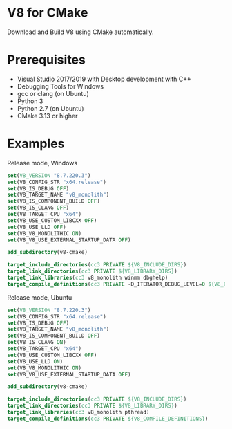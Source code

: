 # V8 for CMake

Download and Build V8 using CMake automatically.

# Prerequisites

* Visual Studio 2017/2019 with Desktop development with C++
* Debugging Tools for Windows
* gcc or clang (on Ubuntu)
* Python 3
* Python 2.7 (on Ubuntu)
* CMake 3.13 or higher

# Examples

Release mode, Windows

```cmake
set(V8_VERSION "8.7.220.3")
set(V8_CONFIG_STR "x64.release")
set(V8_IS_DEBUG OFF)
set(V8_TARGET_NAME "v8_monolith")
set(V8_IS_COMPONENT_BUILD OFF)
set(V8_IS_CLANG OFF)
set(V8_TARGET_CPU "x64")
set(V8_USE_CUSTOM_LIBCXX OFF)
set(V8_USE_LLD OFF)
set(V8_V8_MONOLITHIC ON)
set(V8_V8_USE_EXTERNAL_STARTUP_DATA OFF)

add_subdirectory(v8-cmake)

target_include_directories(cc3 PRIVATE ${V8_INCLUDE_DIRS})
target_link_directories(cc3 PRIVATE ${V8_LIBRARY_DIRS})
target_link_libraries(cc3 v8_monolith winmm dbghelp)
target_compile_definitions(cc3 PRIVATE -D_ITERATOR_DEBUG_LEVEL=0 ${V8_COMPILE_DEFINITIONS})
```

Release mode, Ubuntu

```cmake
set(V8_VERSION "8.7.220.3")
set(V8_CONFIG_STR "x64.release")
set(V8_IS_DEBUG OFF)
set(V8_TARGET_NAME "v8_monolith")
set(V8_IS_COMPONENT_BUILD OFF)
set(V8_IS_CLANG ON)
set(V8_TARGET_CPU "x64")
set(V8_USE_CUSTOM_LIBCXX OFF)
set(V8_USE_LLD ON)
set(V8_V8_MONOLITHIC ON)
set(V8_V8_USE_EXTERNAL_STARTUP_DATA OFF)

add_subdirectory(v8-cmake)

target_include_directories(cc3 PRIVATE ${V8_INCLUDE_DIRS})
target_link_directories(cc3 PRIVATE ${V8_LIBRARY_DIRS})
target_link_libraries(cc3 v8_monolith pthread)
target_compile_definitions(cc3 PRIVATE ${V8_COMPILE_DEFINITIONS})
```
